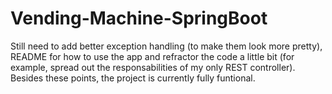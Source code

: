 # Vending-Machine-SpringBoot

Still need to add better exception handling (to make them look more pretty), README for how to use the app and refractor the code a little bit (for example, spread out the responsabilities of my only REST controller). Besides these points, the project is currently fully funtional.
